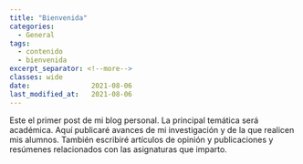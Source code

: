 ```yaml
---
title: "Bienvenida"
categories:
  - General
tags:
  - contenido
  - bienvenida
excerpt_separator: <!--more-->
classes: wide
date:               2021-08-06
last_modified_at:   2021-08-06
---
```


Este el primer post de mi blog personal. La principal temática será académica. Aquí publicaré avances de mi investigación y de la que realicen mis alumnos.<!--more--> También escribiré artículos de opinión y publicaciones y resúmenes relacionados con las asignaturas que imparto.